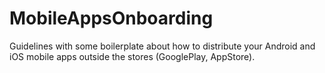 # MobileAppsOnboarding
Guidelines with some boilerplate about how to distribute your Android and iOS mobile apps outside the stores (GooglePlay, AppStore).
